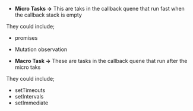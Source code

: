 - **Micro Tasks →** This are taks in the callback quene that run fast when the callback stack is empty

They could include;

- promises
- Mutation observation

- **Macro Task →** These are tasks in the callback quene that run after the micro taks

They could include;

- setTimeouts
- setIntervals
- setImmediate